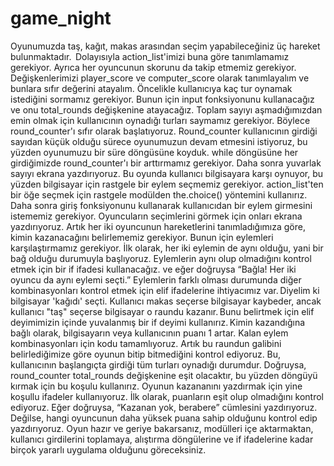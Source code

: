 # game_night
Oyunumuzda taş, kağıt, makas arasından seçim yapabileceğiniz üç hareket bulunmaktadır.  Dolayısıyla action_list'imizi buna göre tanımlamamız gerekiyor.      Ayrıca her oyuncunun skorunu da takip etmemiz gerekiyor. Değişkenlerimizi player_score ve computer_score olarak tanımlayalım ve bunlara sıfır değerini atayalım. Öncelikle kullanıcıya kaç tur oynamak istediğini sormamız gerekiyor. Bunun için input fonksiyonunu kullanacağız ve onu total_rounds değişkenine atayacağız. Toplam sayıyı aşmadığımızdan emin olmak için kullanıcının oynadığı turları saymamız gerekiyor. Böylece round_counter'ı sıfır olarak başlatıyoruz. Round_counter kullanıcının girdiği sayıdan küçük olduğu sürece oyunumuzun devam etmesini istiyoruz, bu yüzden oyunumuzu bir süre döngüsüne koyduk. while döngüsüne her girdiğimizde round_counter'ı bir arttırmamız gerekiyor. Daha sonra yuvarlak sayıyı ekrana yazdırıyoruz.     Bu oyunda kullanıcı bilgisayara karşı oynuyor, bu yüzden bilgisayar için rastgele bir eylem seçmemiz gerekiyor. action_list'ten bir öğe seçmek için rastgele modülden the.choice() yöntemini kullanırız. Daha sonra giriş fonksiyonunu kullanarak kullanıcıdan bir eylem girmesini istememiz gerekiyor. Oyuncuların seçimlerini görmek için onları ekrana yazdırıyoruz.     Artık her iki oyuncunun hareketlerini tanımladığımıza göre, kimin kazanacağını belirlememiz gerekiyor. Bunun için eylemleri karşılaştırmamız gerekiyor. İlk olarak, her iki eylemin de aynı olduğu, yani bir bağ olduğu durumuyla başlıyoruz. Eylemlerin aynı olup olmadığını kontrol etmek için bir if ifadesi kullanacağız. ve eğer doğruysa “Bağla! Her iki oyuncu da aynı eylemi seçti.” Eylemlerin farklı olması durumunda diğer kombinasyonları kontrol etmek için elif ifadelerine ihtiyacımız var. Diyelim ki bilgisayar 'kağıdı' seçti. Kullanıcı makas seçerse bilgisayar kaybeder, ancak kullanıcı "taş" seçerse bilgisayar o raundu kazanır. Bunu belirtmek için elif deyimimizin içinde yuvalanmış bir if deyimi kullanırız. Kimin kazandığına bağlı olarak, bilgisayarın veya kullanıcının puanı 1 artar.     Kalan eylem kombinasyonları için kodu tamamlıyoruz.   Artık bu raundun galibini belirlediğimize göre oyunun bitip bitmediğini kontrol ediyoruz. Bu, kullanıcının başlangıçta girdiği tüm turları oynadığı durumdur. Doğruysa, round_counter total_rounds değişkenine eşit olacaktır, bu yüzden döngüyü kırmak için bu koşulu kullanırız. Oyunun kazananını yazdırmak için yine koşullu ifadeler kullanıyoruz. İlk olarak, puanların eşit olup olmadığını kontrol ediyoruz. Eğer doğruysa, “Kazanan yok, berabere” cümlesini yazdırıyoruz. Değilse, hangi oyuncunun daha yüksek puana sahip olduğunu kontrol edip yazdırıyoruz. Oyun hazır ve geriye bakarsanız, modülleri içe aktarmaktan, kullanıcı girdilerini toplamaya, alıştırma döngülerine ve if ifadelerine kadar birçok yararlı uygulama olduğunu göreceksiniz.
